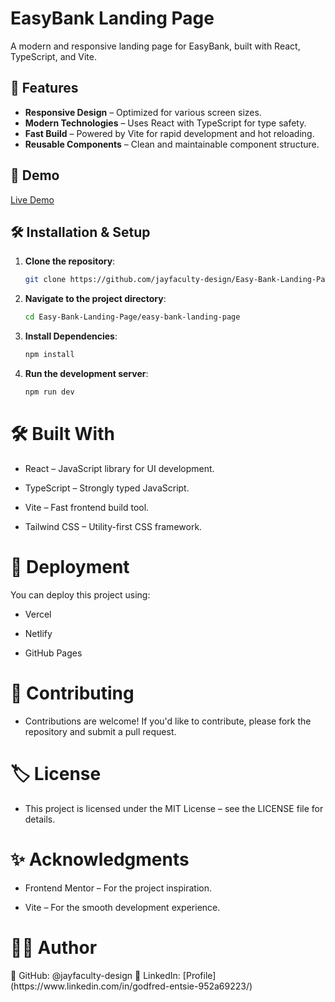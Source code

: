 # EasyBank Landing Page

A modern and responsive landing page for EasyBank, built with React, TypeScript, and Vite.

## 🚀 Features

- **Responsive Design** – Optimized for various screen sizes.
- **Modern Technologies** – Uses React with TypeScript for type safety.
- **Fast Build** – Powered by Vite for rapid development and hot reloading.
- **Reusable Components** – Clean and maintainable component structure.

## 🔗 Demo

[Live Demo](<your-live-demo-link>) <!-- Replace with your deployed site link -->

## 🛠 Installation & Setup

1. **Clone the repository**:

   ```bash
   git clone https://github.com/jayfaculty-design/Easy-Bank-Landing-Page.git

2. **Navigate to the project directory**:

   ```bash
   cd Easy-Bank-Landing-Page/easy-bank-landing-page

3. **Install Dependencies**:

   ```bash
   npm install
   
4. **Run the development server**:

   ```bash
   npm run dev


# 🛠 Built With
- React – JavaScript library for UI development.

- TypeScript – Strongly typed JavaScript.

- Vite – Fast frontend build tool.

- Tailwind CSS – Utility-first CSS framework.

# 📌 Deployment
You can deploy this project using:

- Vercel

- Netlify

- GitHub Pages

# 🤝 Contributing
- Contributions are welcome! If you'd like to contribute, please fork the repository and submit a pull request.

# 🏷️ License
- This project is licensed under the MIT License – see the LICENSE file for details.

# ✨ Acknowledgments
- Frontend Mentor – For the project inspiration.

- Vite – For the smooth development experience.

# 👨‍💻 Author
<Godfred>
🔗 GitHub: @jayfaculty-design
🔗 LinkedIn: [Profile](https://www.linkedin.com/in/godfred-entsie-952a69223/)


